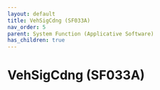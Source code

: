 ```yaml
---
layout: default
title: VehSigCdng (SF033A)
nav_order: 5
parent: System Function (Applicative Software)
has_children: true
---
```

# VehSigCdng (SF033A)
